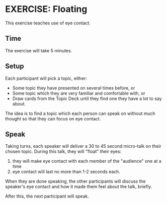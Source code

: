 EXERCISE: Floating
======

This exercise teaches use of eye contact.

Time
----

The exercise will take 5 minutes.

Setup
-----

Each participant will pick a topic, either:

* Some topic they have presented on several times before, or
* Some topic which they are very familiar and comfortable with, or
* Draw cards from the Topic Deck until they find one they have
  a lot to say about.

The idea is to find a topic which each person can speak on without
much thought so that they can focus on eye contact.

Speak
-----

Taking turns, each speaker will deliver a 30 to 45 second micro-talk
on their chosen topic. During this talk, they will "float" their eyes:

1. they will make eye contact with each member of the "audience"
   one at a time
2. eye contact will last no more than 1-2 seconds each.

When they are done speaking, the other participants will discuss the
speaker's eye contact and how it made them feel about the talk, 
briefly.

After this, the next participant will speak.